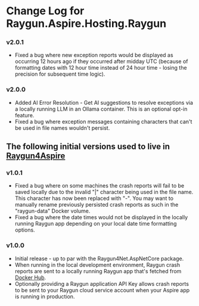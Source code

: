 # Change Log for Raygun.Aspire.Hosting.Raygun

### v2.0.1
- Fixed a bug where new exception reports would be displayed as occurring 12 hours ago if they occurred after midday UTC (because of formatting dates with 12 hour time instead of 24 hour time - losing the precision for subsequent time logic).

### v2.0.0
- Added AI Error Resolution - Get AI suggestions to resolve exceptions via a locally running LLM in an Ollama container. This is an optional opt-in feature.
- Fixed a bug where exception messages containing characters that can't be used in file names wouldn't persist.

## The following initial versions used to live in [Raygun4Aspire](https://github.com/MindscapeHQ/raygun4aspire)

### v1.0.1
- Fixed a bug where on some machines the crash reports will fail to be saved locally due to the invalid "|" character being used in the file name. This character has now been replaced with "-". You may want to manually rename previously persisted crash reports as such in the "raygun-data" Docker volume.
- Fixed a bug where the date times would not be displayed in the locally running Raygun app depending on your local date time formatting options.

### v1.0.0
- Initial release - up to par with the Raygun4Net.AspNetCore package.
- When running in the local development environment, Raygun crash reports are sent to a locally running Raygun app that's fetched from [Docker Hub](https://hub.docker.com/r/raygunowner/raygun-aspire-portal).
- Optionally providing a Raygun application API Key allows crash reports to be sent to your Raygun cloud service account when your Aspire app is running in production.